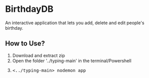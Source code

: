# BirthdayDB

An interactive application that lets you add, delete and edit people's birthday. 

## How to Use?
1. Download and extract zip
2. Open the folder '../typing-main' in the terminal/Powershell
3. <pre><../typing-main> nodemon app </pre>
